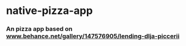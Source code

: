 # native-pizza-app

### An pizza app based on<br> www.behance.net/gallery/147576905/lending-dlja-piccerii
